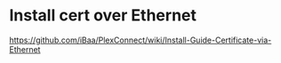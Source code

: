 # Install cert over Ethernet

https://github.com/iBaa/PlexConnect/wiki/Install-Guide-Certificate-via-Ethernet
